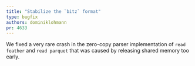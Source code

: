 ```yaml
---
title: "Stabilize the `bitz` format"
type: bugfix
authors: dominiklohmann
pr: 4633
---
```


We fixed a very rare crash in the zero-copy parser implementation of `read
feather` and `read parquet` that was caused by releasing shared memory too
early.
